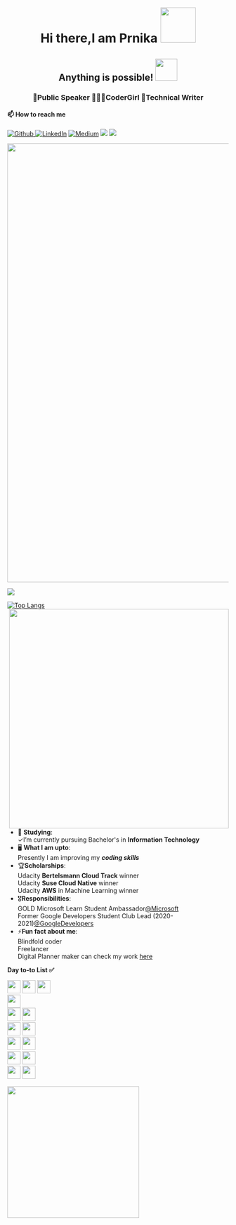 <h1 align="center"> Hi there,I am Prnika  <img src ="https://media.tenor.com/images/1f800d805cf1758823b8afd7636c6ff5/tenor.gif" width="80"</h1>


<h2 align="center"> Anything is possible! <img src="https://media4.giphy.com/media/Qakyyrk1IKwuK8YtQ6/giphy.gif" width="50"></h2>


 <h3 align="center"> 🎤Public Speaker 👩🏻‍💻CoderGirl  📝Technical Writer </h3>


 <h4 align="left"> 📫 How to reach me </h4>

<p>
<a href="https://github.com/prnika10" target="_blank"> <img alt="Github" src="https://img.shields.io/badge/GitHub-%2312100E.svg?&style=for-the-badge&logo=Github&logoColor=white" /> <a href="https://www.linkedin.com/in/prnika-bakshi-she-her-562654167?lipi=urn%3Ali%3Apage%3Ad_flagship3_profile_view_base_contact_details%3BwGSoCCh7SQ6rTmhhHs793A%3D%3D" target="_blank"><img alt="LinkedIn" src="https://img.shields.io/badge/linkedin-%230077B5.svg?&style=for-the-badge&logo=linkedin&logoColor=white" /></a> <a href="https://medium.com/@prnikaa" target="_blank"><img alt="Medium" src="https://img.shields.io/badge/medium-%2312100E.svg?&style=for-the-badge&logo=medium&logoColor=white" /></a> <a target="_blank" href="mailto:prnikaa@gmail.com"><img src="https://img.shields.io/badge/-Gmail-D14836?style=for-the-badge&logo=Gmail&logoColor=white"></img></a> <a target="_blank" href="http://memyselfpb.blogspot.com/"><img src="https://img.shields.io/badge/Blogger-FF5722?style=for-the-badge&logo=blogger&logoColor=white"></img></a>
</p>
 <img align="center" src="https://user-images.githubusercontent.com/62280849/128824665-68c0f283-7ab5-4da7-9576-6ecf8879dbfe.gif" width="1000">

 

![](https://visitor-badge.glitch.me/badge?page_id=prnika10)

 [![Top Langs](https://github-readme-stats.vercel.app/api/top-langs/?username=prnika10&layout=compact)](https://github.com/prnika10/github-readme-stats) 
<img align="right" src="https://user-images.githubusercontent.com/62280849/128835752-1434687e-0c46-450d-b4b4-98a183796ff5.gif" width="500">


 
- 🔭 **Studying**:<br>
 ✓I’m currently pursuing Bachelor's in **Information Technology**<br>
- 🖥 **What I am upto**:<br>
 Presently I am improving my ***coding skills***<br>
- 🏆**Scholarships**:<br>
 Udacity **Bertelsmann Cloud Track** winner<br>
 Udacity **Suse Cloud Native** winner<br>
 Udacity **AWS** in Machine Learning winner<br>
- 🎖**Responsibilities**:<br>
 GOLD Microsoft Learn Student Ambassador[@Microsoft](https://studentambassadors.microsoft.com/en-US/profile/55368)<br> 
 Former Google Developers Student Club Lead (2020-2021)[@GoogleDevelopers](https://gdsc.community.dev/u/m4eyp5/#/about)<br>
 - ⚡**Fun fact about me**:<br> 
 Blindfold coder<br>
 Freelancer<br>
 Digital Planner maker can check my work [here](https://www.fiverr.com/share/0eLKLL)<br>




















**Day to-to List ✅**
<p>
<img src="https://img.shields.io/badge/Notion-000000?style=for-the-badge&logo=notion&logoColor=white" height="30"> 
 <img src="https://img.shields.io/badge/Java-ED8B00?style=for-the-badge&logo=java&logoColor=white" height="30"> 
<img src="https://img.shields.io/badge/Overleaf-47A141?style=for-the-badge&logo=Overleaf&logoColor=white" height="30"><br> 
<img src="https://img.shields.io/badge/Microsoft_Office-D83B01?style=for-the-badge&logo=microsoft-office&logoColor=white" height="30"> <br>
<img src="https://img.shields.io/badge/Visual_Studio_Code-0078D4?style=for-the-badge&logo=visual%20studio%20code&logoColor=white" height="30"> 
<img src="https://img.shields.io/badge/mac%20os-000000?style=for-the-badge&logo=apple&logoColor=white" height="30"> <br>
<img src="https://img.shields.io/badge/microsoft%20azure-0089D6?style=for-the-badge&logo=microsoft-azure&logoColor=white" height="30">
<img src="https://img.shields.io/badge/-GitHub-181717?style=flat-square&logo=github" height="30"> <br> 
<img src="https://img.shields.io/badge/-LeetCode-FFA116?style=for-the-badge&logo=LeetCode&logoColor=black" height="30"> 
<img src="https://img.shields.io/badge/Spotify-1ED760?&style=for-the-badge&logo=spotify&logoColor=white" height="30"> <br>
<img src="https://img.shields.io/badge/Google_chrome-4285F4?style=for-the-badge&logo=Google-chrome&logoColor=white" height="30">
<img src="https://img.shields.io/badge/-Canva-20c4cb?style=flat-square&logo=canva&logoColor=white" height="30"> <br>
<img src="https://img.shields.io/badge/-Illustrator-ff9a00?style=flat-square&logo=adobe-illustrator&logoColor=white" height="30">
<img src="https://img.shields.io/badge/Udacity-grey?style=for-the-badge&logo=udacity&logoColor=#5FCFEE" height="30">

</p>

<img align="left" src="https://media2.giphy.com/media/U7bl3Rw7ya7isgzVt3/giphy.gif?cid=ecf05e474xnhe4tjoymga3vh0aji6cqy8ceis9emjcvxwhgf&rid=giphy.gif" width="300">










